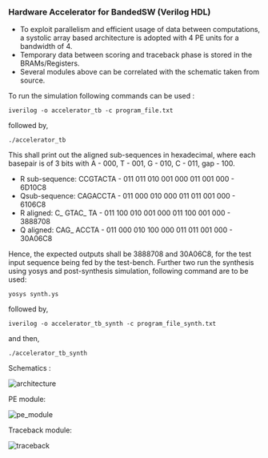 ### Hardware Accelerator for BandedSW (Verilog HDL)

- To exploit parallelism and efficient usage of data between computations, a systolic array based architecture is adopted with 4 PE units for a bandwidth of 4.
- Temporary data between scoring and traceback phase is stored in the BRAMs/Registers. 
- Several modules above can be correlated with the schematic taken from source. 

To run the simulation following commands can be used : 
```
iverilog -o accelerator_tb -c program_file.txt
```
followed by, 
```
./accelerator_tb
```
This shall print out the aligned sub-sequences in hexadecimal, where each basepair is of 3 bits with A - 000, T - 001, G - 010, C - 011, gap - 100. 

- R sub-sequence: CCGTACTA - 011 011 010 001 000 011 001 000 - 6D10C8 
- Qsub-sequence: CAGACCTA - 011 000 010 000 011 011 001 000 - 6106C8
- R aligned: C_ GTAC_ TA - 011 100 010 001 000 011 100 001 000 - 3888708
- Q aligned: CAG_ ACCTA - 011 000 010 100 000 011 011 001 000 - 30A06C8

Hence, the expected outputs shall be 3888708 and 30A06C8, for the test input sequence being fed by the test-bench. Further two run the synthesis using yosys and post-synthesis simulation, following command are to be used: 

```
yosys synth.ys
```
followed by, 
```
iverilog -o accelerator_tb_synth -c program_file_synth.txt
```
and then, 
```
./accelerator_tb_synth
```

Schematics : 

![architecture](https://user-images.githubusercontent.com/85408861/168463388-df4f14fc-21f9-4a43-a98b-c74c235d032a.png)

PE module:

![pe_module](https://user-images.githubusercontent.com/85408861/168463410-75153e96-150e-4ea1-988b-32a35b5eff05.png)


Traceback module:

![traceback](https://user-images.githubusercontent.com/85408861/168463415-ded3ec96-b676-44fe-818c-7a409a6f7c14.png)
